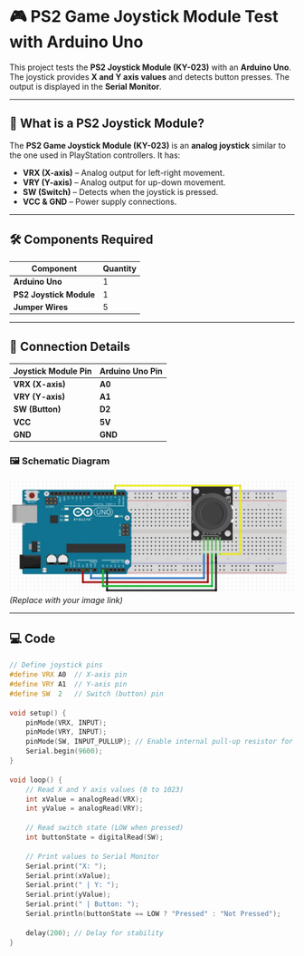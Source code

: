 # 🎮 PS2 Game Joystick Module Test with Arduino Uno  

This project tests the **PS2 Joystick Module (KY-023)** with an **Arduino Uno**. The joystick provides **X and Y axis values** and detects button presses. The output is displayed in the **Serial Monitor**.  

---

## 📌 What is a PS2 Joystick Module?  

The **PS2 Game Joystick Module (KY-023)** is an **analog joystick** similar to the one used in PlayStation controllers. It has:  

- **VRX (X-axis)** – Analog output for left-right movement.  
- **VRY (Y-axis)** – Analog output for up-down movement.  
- **SW (Switch)** – Detects when the joystick is pressed.  
- **VCC & GND** – Power supply connections.  

---

## 🛠 Components Required  

| Component                 | Quantity |
|---------------------------|----------|
| **Arduino Uno**           | 1 |
| **PS2 Joystick Module**   | 1 |
| **Jumper Wires**          | 5 |

---

## 📡 Connection Details  

| Joystick Module Pin | Arduino Uno Pin |
|----------------------|----------------|
| **VRX (X-axis)**    | **A0**         |
| **VRY (Y-axis)**    | **A1**         |
| **SW (Button)**     | **D2**         |
| **VCC**             | **5V**         |
| **GND**             | **GND**        |

### 🖼 Schematic Diagram  

![PS2 Joystick Schematic](schematic.JPG) *(Replace with your image link)*  

---

## 💻 Code  

```cpp
// Define joystick pins
#define VRX A0  // X-axis pin
#define VRY A1  // Y-axis pin
#define SW  2   // Switch (button) pin

void setup() {
    pinMode(VRX, INPUT);
    pinMode(VRY, INPUT);
    pinMode(SW, INPUT_PULLUP); // Enable internal pull-up resistor for button
    Serial.begin(9600);
}

void loop() {
    // Read X and Y axis values (0 to 1023)
    int xValue = analogRead(VRX);
    int yValue = analogRead(VRY);

    // Read switch state (LOW when pressed)
    int buttonState = digitalRead(SW);

    // Print values to Serial Monitor
    Serial.print("X: ");
    Serial.print(xValue);
    Serial.print(" | Y: ");
    Serial.print(yValue);
    Serial.print(" | Button: ");
    Serial.println(buttonState == LOW ? "Pressed" : "Not Pressed");

    delay(200); // Delay for stability
}
